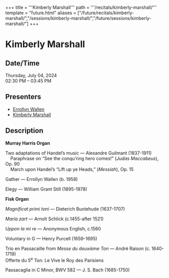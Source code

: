 +++
title = '''Kimberly Marshall'''
path = '''/recitals/kimberly-marshall/'''
template = "future.html"
aliases = ["/future/recitals/kimberly-marshall/","/sessions/kimberly-marshall/","/future/sessions/kimberly-marshall/"]
+++

<h1>Kimberly Marshall</h1>

<h2>Date/Time</h2>
<p>Thursday, July 04, 2024<br>
02:30 PM – 03:45 PM</p>
<h2>Presenters</h2>
<ul>
<li><a href="/composers/errollyn-wallen/">Errollyn Wallen</a></li>
<li><a href="/performers/kimberly-marshall/">Kimberly Marshall</a></li>
</ul>
<h2>Description</h2>

<div class="ag87-crtemvc-hsbk"><div class="css-vsf5of"><p class="carina-rte-public-DraftStyleDefault-block"><span style="font-weight: bold;">Murray Harris Organ</span></p><p class="carina-rte-public-DraftStyleDefault-block">Two adaptations of Handel’s music — Alexandre Guilmant (1837-1911)<br>&nbsp; &nbsp; Paraphrase on “See the conqu’ring hero comes!” (<span style="font-style: italic;">Judas Maccabeus</span>), Op. 90<br>&nbsp; &nbsp; March upon Handel’s “Lift up ye Heads,” (<span style="font-style: italic;">Messiah</span>), Op. 15</p><p class="carina-rte-public-DraftStyleDefault-block">Gather — Errollyn Wallen (b. 1958)</p><p class="carina-rte-public-DraftStyleDefault-block">Elegy — William Grant Still (1895-1978)</p><p class="carina-rte-public-DraftStyleDefault-block"><span style="font-weight: bold;">Fisk Organ</span></p><p class="carina-rte-public-DraftStyleDefault-block"><span style="font-style: italic;">Magnificat primi toni </span>— Dieterich Buxtehude (1637-1707)</p><p class="carina-rte-public-DraftStyleDefault-block"><span style="font-style: italic;">Maria zart</span> — Arnolt Schlick (c.1455-after 1521)</p><p class="carina-rte-public-DraftStyleDefault-block"><span style="font-style: italic;">Uppon la mi re</span> — Anonymous English, c.1560</p><p class="carina-rte-public-DraftStyleDefault-block">Voluntary in G — Henry Purcell (1659-1695)</p><p class="carina-rte-public-DraftStyleDefault-block">Trio en Passacaille from <span style="font-style: italic;">Messe du deuxième Ton</span> — André Raison (c. 1640-1719)<br>Offerte du 5<sup>e</sup> Ton: Le Vive le Roy des Parisiens</p><p class="carina-rte-public-DraftStyleDefault-block">Passacaglia in C Minor, BWV 582 — J. S. Bach (1685-1750)</p><p class="carina-rte-public-DraftStyleDefault-block">&nbsp;</p></div></div>


